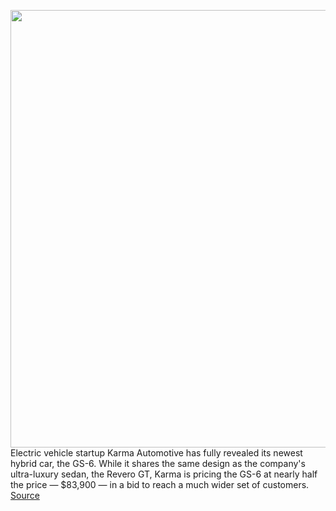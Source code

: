 <img src='https://cdn.vox-cdn.com/thumbor/pgY9arh9D9DLZmbN440Vnzo7PUM=/0x0:2040x1338/1200x800/filters:focal(857x506:1183x832)/cdn.vox-cdn.com/uploads/chorus_image/image/68856846/GS6__6_.0.jpg' width='700px' /><br/>
Electric vehicle startup Karma Automotive has fully revealed its newest hybrid car, the GS-6. While it shares the same design as the company's ultra-luxury sedan, the Revero GT, Karma is pricing the GS-6 at nearly half the price — $83,900 — in a bid to reach a much wider set of customers.
<a href='https://www.theverge.com/2021/2/22/22295458/karma-gs-6-hybrid-revero-electric-sedan-specs-price-spac-ipo'> Source <a/>